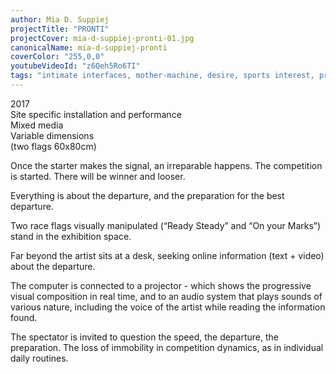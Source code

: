 ```yaml
---
author: Mia D. Suppiej
projectTitle: "PRONTI"
projectCover: mia-d-suppiej-pronti-01.jpg
canonicalName: mia-d-suppiej-pronti
coverColor: "255,0,0"
youtubeVideoId: "z6Qeh5Ro6TI"
tags: "intimate interfaces, mother-machine, desire, sports interest, practices of ourselves, h o o o o o o w w w w w l, irla: an ideal rejection letter to an artist, joy acceleration, extensions, pharmachoreography, tongue and teeth of creativity"
---
```


2017  
Site specific installation and performance  
Mixed media  
Variable dimensions  
(two flags 60x80cm)  

Once the starter makes the signal, an irreparable happens. The competition is started. There will be winner and looser.  

Everything is about the departure, and the preparation for the best departure.  

Two race flags visually manipulated (“Ready Steady” and “On your Marks”) stand in the exhibition space.  

Far beyond the artist sits at a desk, seeking online information (text + video) about the departure.  

The computer is connected to a projector - which shows the progressive visual composition in real time, and to an audio system that plays sounds of various nature, including the voice of the artist while reading the information found.  

The spectator is invited to question the speed, the departure, the preparation. The loss of immobility in competition dynamics, as in individual daily routines.
